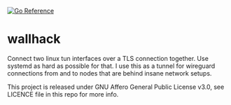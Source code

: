 [![Go Reference](https://pkg.go.dev/badge/eqrx.net/wallhack.svg)](https://pkg.go.dev/eqrx.net/wallhack)
# wallhack

Connect two linux tun interfaces over a TLS connection together. Use systemd as hard as possible for that. I use this
as a tunnel for wireguard connections from and to nodes that are behind insane network setups.

This project is released under GNU Affero General Public License v3.0, see LICENCE file in this repo for more info.
